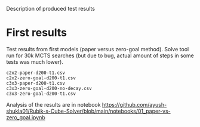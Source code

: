 Description of produced test results

# First results

Test results from first models (paper versus zero-goal method). Solve tool run for 30k MCTS searches 
(but due to bug, actual amount of steps in some tests was much lower).

````
c2x2-paper-d200-t1.csv
c2x2-zero-goal-d200-t1.csv
c3x3-paper-d200-t1.csv
c3x3-zero-goal-d200-no-decay.csv
c3x3-zero-goal-d200-t1.csv
````

Analysis of the results are in notebook 
https://github.com/ayush-shukla01/Rubik-s-Cube-Solver/blob/main/notebooks/01_paper-vs-zero_goal.ipynb


